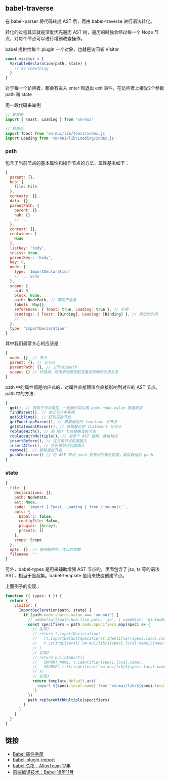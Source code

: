 ## babel-traverse

在 babel-parser 将代码转成 AST 后，再由 babel-traverse 进行语法转化。

转化的过程其实就是深度优先遍历 AST 树，遍历的时候会经过每一个 Node 节点，对每个节点可以进行增删改查操作。

babel 提供给每个 plugin 一个对象，也就是访问者 Visitor 

```js
const visitor = {
  VariableDeclaration(path, state) {
    // do something
  }
}
```

对于每一个访问者，都会有进入 enter 和退出 exit 事件，在访问者上接受2个参数 path 和 state

用一段代码来举例

```js
// 转换前
import { Toast, Loading } from 'xm-mui'

// 转换后
import Toast from 'xm-mui/lib/Toast/index.js'
import Loading from 'xm-mui/lib/Loading/index.js'
```

### path 

包含了当前节点的基本属性和操作节点的方法，属性基本如下：

```js
{
  parent: {},
  hub: {
    file: File
  },
  contexts: {},
  data: {},
  parentPath: {
    parent: {},
    hub: {}
    // ...
  },
  context: {},
  container: [
    Node
  ],
  listKey: 'body',
  inList: true,
  parentKey:: 'body',
  key: 0,
  node: {
    type: 'ImportDeclaration'
    // ... Node
  },
  scope: {
    uid: 0,
    block: Node,
    path: NodePath, // 等同于自身
    labels: Map{},
    references: { Toast: true, Loading: true }, // 引用
    bindings: { Toast: [Binding], Loading: [Binding] }, // 绑定的引用
    // ...
  },
  type: 'ImportDeclaration'
}
```

其中我们最常关心的应该是
```js
{
  node: {}, // 节点
  parent: {}, // 父节点
  parentPath: {}, // 父节点的path
  scope: {} // 作用域，可用来处理当前变量或声明的引用关系
}
```

path 中的属性都是响应式的，对属性直接赋值会直接影响到对应的 AST 节点。path 中的方法:

```js
{
  get(), // 获取子节点属性，一般我们可以用 path.node.value 直接取值
  findParent(), // 在父节点中查找
  getSibling(), // 获取兄弟节点
  getFunctionParent(), // 获取最近的 function 父节点
  getStatementParent(), // 获取最近的 statement 父节点
  replaceWith(), // 用 AST 节点替换当前节点
  replaceWithMultiple(), // 用多个 AST 替换，数组格式
  insertBefore(), // 在兄弟节点前面插入
  insertAfter(), // 在兄弟节点后面插入
  remove(), // 移除当前节点
  pushContainer() // 将 AST 节点 push 到节点的属性前面，类似数组的 push
}
```

### state

```js
{
  file: {
    declarations: {},
    path: NodePath,
    ast: Node,
    code: 'import { Toast, Loading } from \'xm-mui\'',
    opts: {
      babelrc: false,
      configFile: false,
      plugins: [Array],
      presets: []
    },
    scope: Scope
  },
  opts: {}, // 使用插件时，传入的参数
  filename: ''
}
```

另外，babel-types 是用来辅助增强 AST 节点的，里面包含了 jsx, ts 等的语法 AST，相当于是超集。babel-template 是用来快速创建节点。

上面例子的实现：

```js
function ({ types: t }) {
  return {
    visitor: {
      ImportDeclaration(path, state) {
        if (path.node.source.value === 'xm-mui') {
          // addDefault(path.hub.file.path, 'aa', { nameHint: 'hintedName' })
          const specifiers = path.node.specifiers.map(speci => {
            // 实现1
            // return t.importDeclaration(
            //   [t.importDefaultSpecifier(t.Identifier(speci.local.name))],
            //   t.StringLiteral(`xm-mui/lib/${speci.local.name}/index.js`)
            // )
            // 实现2
            // return buildImport({
            //   IMPORT_NAME: t.identifier(speci.local.name),
            //   SOURCE: t.StringLiteral(`xm-mui/lib/${speci.local.name}/index.js`)
            // })
            // 实现3
            return template.default.ast(`
              import ${speci.local.name} from 'xm-mui/lib/${speci.local.name}/index.js'
            `)
          })
          path.replaceWithMultiple(specifiers)
        }
      }
    }
  }
}
```

## 链接

- [Babel 插件手册](https://github.com/jamiebuilds/babel-handbook/blob/master/translations/zh-Hans/plugin-handbook.md#toc-scopes)
- [babel-plugin-import](https://github.com/ant-design/babel-plugin-import/blob/master/src/Plugin.js)
- [babel 总揽 - AlloyTeam 17年](http://www.alloyteam.com/2017/04/analysis-of-babel-babel-overview/)
- [前端编译技术：Babel 18年11月](http://kunkun12.com/2018/11/24/webcompiler-babel/)
